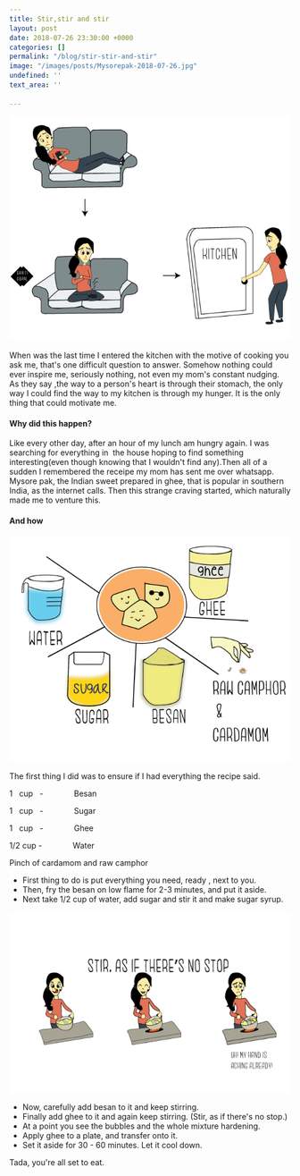 ```yaml
---
title: Stir,stir and stir
layout: post
date: 2018-07-26 23:30:00 +0000
categories: []
permalink: "/blog/stir-stir-and-stir"
image: "/images/posts/Mysorepak-2018-07-26.jpg"
undefined: ''
text_area: ''

---
```

![](/images/posts/Motivation-2018-07-29.png)

When was the last time I entered the kitchen with the motive of cooking you ask me, that's one difficult question to answer. Somehow nothing could ever inspire me, seriously nothing, not even my mom's constant nudging. As they say ,the way to a person's heart is through their stomach, the only way I could find the way to my kitchen is through my hunger. It is the only thing that could motivate me.

#### **Why did this happen?**

Like every other day, after an hour of my lunch am hungry again. I was searching for everything in  the house hoping to find something interesting(even though knowing that I wouldn't find any).Then all of a sudden I remembered the receipe my mom has sent me over whatsapp. Mysore pak, the Indian sweet prepared in ghee, that is popular in southern India, as the internet calls. Then this strange craving started, which naturally made me to venture this.

#### **And how**

![](/images/posts/Ingredients-2018-07-29.png)

The first thing I did was to ensure if I had everything the recipe said.

1   cup   -              Besan

1   cup   -              Sugar

1   cup   -              Ghee

1/2 cup -              Water

Pinch of cardamom and raw camphor

* First thing to do is put everything you need, ready , next to you.
* Then, fry the besan on low flame for 2-3 minutes, and put it aside.
* Next take 1/2 cup of water, add sugar and stir it and make sugar syrup.

![](/images/posts/Stir-2018-07-29-1.png)

* Now, carefully add besan to it and keep stirring.
* Finally add ghee to it and again keep stirring. (Stir, as if there's no stop.)
* At a point you see the bubbles and the whole mixture hardening.
* Apply ghee to a plate, and transfer onto it.
* Set it aside for 30 - 60 minutes. Let it cool down.

Tada, you're all set to eat.
